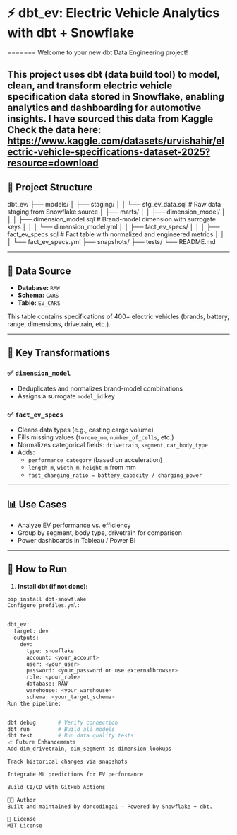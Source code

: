 # ⚡ dbt_ev: Electric Vehicle Analytics with dbt + Snowflake
=======
Welcome to your new dbt Data Engineering project!


This project uses **dbt (data build tool)** to model, clean, and transform electric vehicle specification data stored in **Snowflake**, enabling analytics and dashboarding for automotive insights.
I have sourced this data from Kaggle Check the data here:
https://www.kaggle.com/datasets/urvishahir/electric-vehicle-specifications-dataset-2025?resource=download
---

## 📁 Project Structure

dbt_ev/
├── models/
│ ├── staging/
│ │ └── stg_ev_data.sql # Raw data staging from Snowflake source
│ ├── marts/
│ │ ├── dimension_model/
│ │ │ ├── dimension_model.sql # Brand-model dimension with surrogate keys
│ │ │ └── dimension_model.yml
│ │ ├── fact_ev_specs/
│ │ │ ├── fact_ev_specs.sql # Fact table with normalized and engineered metrics
│ │ │ └── fact_ev_specs.yml
├── snapshots/
├── tests/
└── README.md



---

## 🚗 Data Source

- **Database:** `RAW`  
- **Schema:** `CARS`  
- **Table:** `EV_CARS`

This table contains specifications of 400+ electric vehicles (brands, battery, range, dimensions, drivetrain, etc.).

---

## 🔧 Key Transformations

### ✅ `dimension_model`
- Deduplicates and normalizes brand-model combinations
- Assigns a surrogate `model_id` key

### ✅ `fact_ev_specs`
- Cleans data types (e.g., casting cargo volume)
- Fills missing values (`torque_nm`, `number_of_cells`, etc.)
- Normalizes categorical fields: `drivetrain`, `segment`, `car_body_type`
- Adds:
  - `performance_category` (based on acceleration)
  - `length_m`, `width_m`, `height_m` from mm
  - `fast_charging_ratio = battery_capacity / charging_power`

---

## 📊 Use Cases

- Analyze EV performance vs. efficiency
- Group by segment, body type, drivetrain for comparison
- Power dashboards in Tableau / Power BI

---

## 🧪 How to Run

1. **Install dbt (if not done):**

```bash
pip install dbt-snowflake
Configure profiles.yml:


dbt_ev:
  target: dev
  outputs:
    dev:
      type: snowflake
      account: <your_account>
      user: <your_user>
      password: <your_password or use externalbrowser>
      role: <your_role>
      database: RAW
      warehouse: <your_warehouse>
      schema: <your_target_schema>
Run the pipeline:


dbt debug       # Verify connection
dbt run         # Build all models
dbt test        # Run data quality tests
📈 Future Enhancements
Add dim_drivetrain, dim_segment as dimension lookups

Track historical changes via snapshots

Integrate ML predictions for EV performance

Build CI/CD with GitHub Actions

🧑‍💻 Author
Built and maintained by doncodingai — Powered by Snowflake + dbt.

📄 License
MIT License
